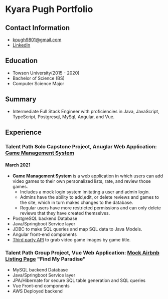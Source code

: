 # Kyara Pugh Portfolio

## Contact Information
* kpugh9801@gmail.com
* [LinkedIn](https://www.linkedin.com/in/kyara-pugh-46b56616b/)

## Education
* Towson University(2015 - 2020)
* Bachelor of Science (BS)
* Computer Science Major

## Summary
* Intermediate Full Stack Engineer with proficiencies in Java, JavaScript, TypeScript, Postgresql, MySql, Angular, and Vue. 

## Experience


### Talent Path Solo Capstone Project, Anuglar Web Application: [Game Management System](https://github.com/kpugh97/game-management-repo)
#### March 2021
* **Game Management System** is a web application in which users can add video games to their own personalized lists, rate, and review those games. 
  - Includes a mock login system imitating a user and admin login.
  - Admins have the ability to add,edit, or delete reviews and games to the site, which in turn makes changes to the database.
  - Regular users have more restricted permissions and can only delete reviews that they have created themselves.
* PostgreSQL backend Database
* Java/Springboot Service layer
* JDBC to make SQL queries and map SQL data to Java Models.
* Angular front-end components
* [Third party API](https://www.giantbomb.com/forums/api-developers-3017/giantbomb-api-feature-requests-389137/) to grab video game images by game title.

### Talent Path Group Project, Vue Web Application: [Mock Airbnb Listing Page](https://github.com/Smelser-Squad/FindMyParadise)  "Find My Paradise"
* MySQL backend Database
* Java/Springboot Service layer
* JPA/Hibernate for secure SQL table generation and SQL queries
* Vue Front-end components
* AWS Deployed backend
